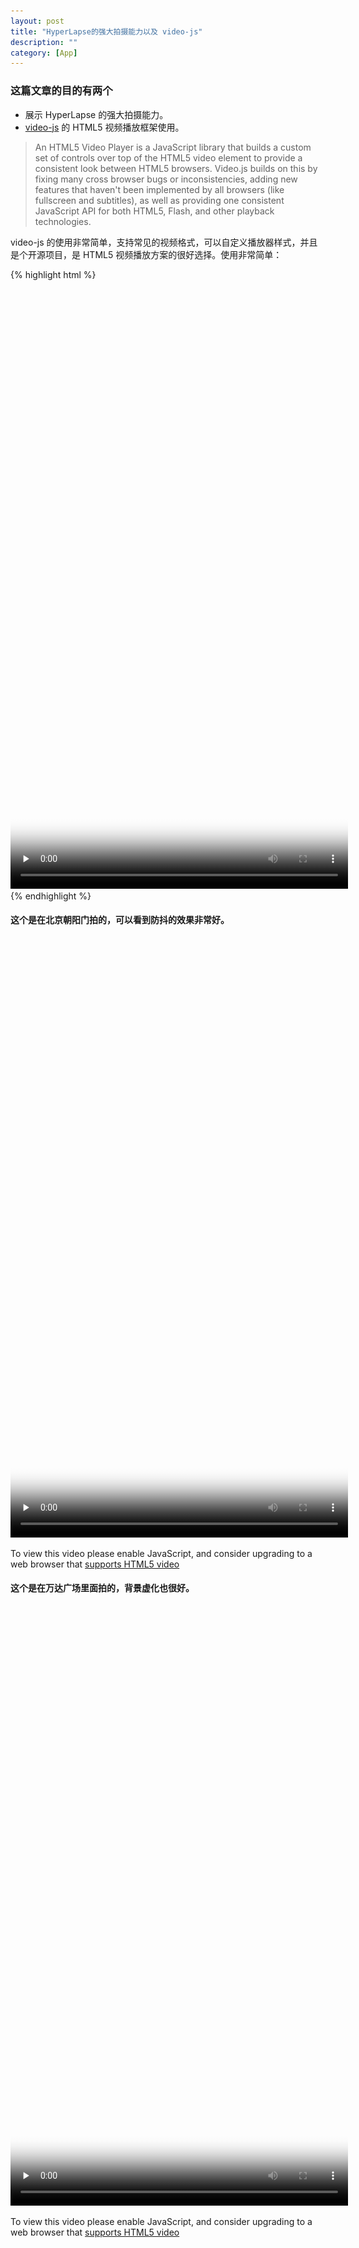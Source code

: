 ```yaml
---
layout: post
title: "HyperLapse的强大拍摄能力以及 video-js"
description: ""
category: [App]
---
```


### 这篇文章的目的有两个

- 展示 HyperLapse 的强大拍摄能力。
- [video-js][1] 的 HTML5 视频播放框架使用。

> An HTML5 Video Player is a JavaScript library that builds a custom set of controls over top of the HTML5 video element to provide a consistent look between HTML5 browsers. Video.js builds on this by fixing many cross browser bugs or inconsistencies, adding new features that haven't been implemented by all browsers (like fullscreen and subtitles), as well as providing one consistent JavaScript API for both HTML5, Flash, and other playback technologies.

video-js 的使用非常简单，支持常见的视频格式，可以自定义播放器样式，并且是个开源项目，是 HTML5 视频播放方案的很好选择。使用非常简单：

{% highlight html %}
<link href="/images/video-js/video-js.css" rel="stylesheet" type="text/css">
<script src="/images/video-js/video.js"></script>
  <video id="example_video_1" class="video-js vjs-default-skin" controls preload="none" width="540" height="960"
      poster="/images/awesome.jpg"
      data-setup="{}">
    <source src="/images/video-js/cars.webm" type='video/webm'/>
    <source src="/images/video-js/cars.mp4" type='video/mp4'/>
    <p class="vjs-no-js">To view this video please enable JavaScript, and consider upgrading to a web browser that <a href="http://videojs.com/html5-video-support/" target="_blank">supports HTML5 video</a></p>
  </video>
{% endhighlight %}

<link href="/images/video-js/video-js.css" rel="stylesheet" type="text/css">
<script src="/images/video-js/video.js"></script>

#### 这个是在北京朝阳门拍的，可以看到防抖的效果非常好。

  <video id="example_video_1" class="video-js vjs-default-skin" controls preload="none" width="540" height="960"
      poster="/images/awesome.jpg"
      data-setup="{}">
    <source src="http://rwang-video.oss-cn-beijing.aliyuncs.com/cars.webm" type='video/webm'/>
    <source src="http://rwang-video.oss-cn-beijing.aliyuncs.com/cars.mp4" type='video/mp4'/>
        <object id="flash_fallback_1" class="vjs-flash-fallback" width="540" height="960" type="application/x-shockwave-flash" data="http://rwang-video.oss-cn-beijing.aliyuncs.com/flowplayer-3.2.1.swf">
        <param name="movie" value="http://rwang-video.oss-cn-beijing.aliyuncs.com/flowplayer-3.2.1.swf" />
        <param name="allowfullscreen" value="true" />
        <param name="flashvars" value='config={"playlist":["/images/video-js/awesome.jpg", {"url": "http://rwang-video.oss-cn-beijing.aliyuncs.com/cars.flv","autoPlay":false,"autoBuffering":true}]}' />
        <img src="/images/video-js/awesome.jpg" width="280" height="210" alt="Poster Image"  title="No video playback capabilities." />
      </object>
    <p class="vjs-no-js">To view this video please enable JavaScript, and consider upgrading to a web browser that <a href="http://videojs.com/html5-video-support/" target="_blank">supports HTML5 video</a></p>
  </video>

#### 这个是在万达广场里面拍的，背景虚化也很好。

  <video id="example_video_1" class="video-js vjs-default-skin" controls preload="none" width="540" height="960"
      poster="/images/awesome.jpg"
      data-setup="{}">
    <source src="http://rwang-video.oss-cn-beijing.aliyuncs.com/diandian.webm" type='video/webm'/>
    <source src="http://rwang-video.oss-cn-beijing.aliyuncs.com/diandian.mp4" type='video/mp4'/>
        <object id="flash_fallback_1" class="vjs-flash-fallback" width="540" height="960" type="application/x-shockwave-flash" data="http://rwang-video.oss-cn-beijing.aliyuncs.com/flowplayer-3.2.1.swf">
        <param name="movie" value="http://rwang-video.oss-cn-beijing.aliyuncs.com/flowplayer-3.2.1.swf" />
        <param name="allowfullscreen" value="true" />
        <param name="flashvars" value='config={"playlist":["/images/video-js/awesome.jpg", {"url": "http://rwang-video.oss-cn-beijing.aliyuncs.com/diandian.flv","autoPlay":false,"autoBuffering":true}]}' />
        <img src="/images/video-js/awesome.jpg" width="280" height="210" alt="Poster Image"  title="No video playback capabilities." />
      </object>
    <p class="vjs-no-js">To view this video please enable JavaScript, and consider upgrading to a web browser that <a href="http://videojs.com/html5-video-support/" target="_blank">supports HTML5 video</a></p>
  </video>

[1]: http://www.videojs.com/


